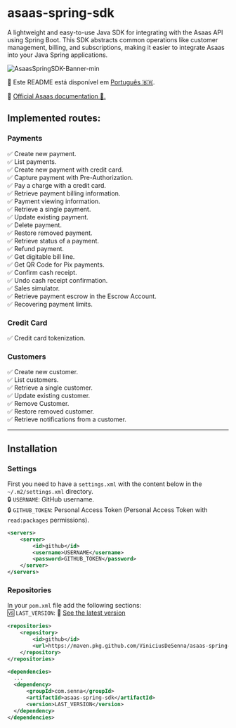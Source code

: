 # asaas-spring-sdk
A lightweight and easy-to-use Java SDK for integrating with the Asaas API using Spring Boot.  This SDK abstracts common operations like customer management, billing, and subscriptions, making it easier to integrate Asaas into your Java Spring applications.

![AsaasSpringSDK-Banner-min](https://github.com/user-attachments/assets/6887ca76-f431-4a16-8fcc-3fdd44977e62)

🔄 Este README está disponível em [Português 🇧🇷](README.pt-br.md).

🔗 [Official Asaas documentation 💙.](https://docs.asaas.com/)

## Implemented routes:

### Payments
✅ Create new payment. \
✅ List payments. \
✅ Create new payment with credit card. \
✅ Capture payment with Pre-Authorization. \
✅ Pay a charge with a credit card. \
✅ Retrieve payment billing information. \
✅ Payment viewing information. \
✅ Retrieve a single payment. \
✅ Update existing payment. \
✅ Delete payment. \
✅ Restore removed payment. \
✅ Retrieve status of a payment. \
✅ Refund payment. \
✅ Get digitable bill line. \
✅ Get QR Code for Pix payments. \
✅ Confirm cash receipt. \
✅ Undo cash receipt confirmation. \
✅ Sales simulator. \
✅ Retrieve payment escrow in the Escrow Account. \
✅ Recovering payment limits.


### Credit Card
✅ Credit card tokenization.

### Customers
✅ Create new customer. \
✅ List customers. \
✅ Retrieve a single customer. \
✅ Update existing customer. \
✅ Remove Customer. \
✅ Restore removed customer. \
✅ Retrieve notifications from a customer.

---

## Installation

### Settings
First you need to have a `settings.xml` with the content below in the `~/.m2/settings.xml` directory. \
🔒 `USERNAME`: GitHub username. \
🔒 `GITHUB_TOKEN`: Personal Access Token (Personal Access Token with `read:packages` permissions).
```xml
<servers>
    <server>
        <id>github</id>
        <username>USERNAME</username>
        <password>GITHUB_TOKEN</password>
    </server>
</servers>
```

### Repositories
In your `pom.xml` file add the following sections: \
🆚 `LAST_VERSION`: 🔗 [See the latest version](https://github.com/ViniciusDeSenna/asaas-spring-sdk/packages/2488874)
```xml
<repositories>
    <repository>
        <id>github</id>
        <url>https://maven.pkg.github.com/ViniciusDeSenna/asaas-spring-sdk</url>
    </repository>
</repositories>

<dependencies>
  ...
  <dependency>
      <groupId>com.senna</groupId>
      <artifactId>asaas-spring-sdk</artifactId>
      <version>LAST_VERSION</version>
  </dependency>
</dependencies>
```
